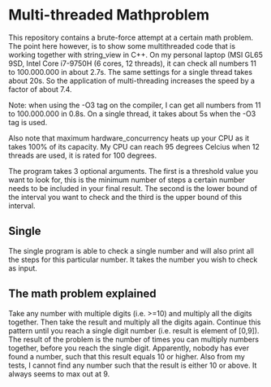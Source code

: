 # Multi-threaded Mathproblem
This repository contains a brute-force attempt at a certain math problem. The point here however, is to show some multithreaded code
that is working together with string_view in C++. On my personal laptop (MSI GL65 9SD, Intel Core i7-9750H (6 cores, 12 threads), it 
can check all numbers 11 to 100.000.000 in about 2.7s. The same settings for a single thread takes about 20s. So the application of
multi-threading increases the speed by a factor of about 7.4.

Note: when using the -O3 tag on the compiler, I can get all numbers from 11 to 100.000.000 in 0.8s. On a single thread, it takes about
5s when the -O3 tag is used.

Also note that maximum hardware_concurrency heats up your CPU as it takes 100% of its capacity. My CPU can reach 95 degrees Celcius
when 12 threads are used, it is rated for 100 degrees.

The program takes 3 optional arguments. The first is a threshold value you want to look for, this is the minimum number of steps a
certain number needs to be included in your final result. The second is the lower bound of the interval you want to check and the third
is the upper bound of this interval.

## Single
The single program is able to check a single number and will also print all the steps for this particular number. It takes the number
you wish to check as input.

## The math problem explained
Take any number with multiple digits (i.e. >=10) and multiply all the digits together. Then take the result and multiply all the digits 
again. Continue this pattern until you reach a single digit number (i.e. result is element of [0,9]). The result of the problem is the
number of times you can multiply numbers together, before you reach the single digit.
Apparently, nobody has ever found a number, such that this result equals 10 or higher. Also from my tests, I cannot find any number 
such that the result is either 10 or above. It always seems to max out at 9.